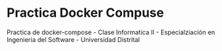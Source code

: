 # Practica Docker Compuse
Practica de docker-compose - Clase Informatica II - Especialziación en Ingenieria del Software - Universidad Distrital
